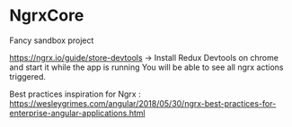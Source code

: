 # NgrxCore
Fancy sandbox project

https://ngrx.io/guide/store-devtools -> Install Redux Devtools on chrome and start it while the app is running
You will be able to see all ngrx actions triggered.

Best practices inspiration for Ngrx : https://wesleygrimes.com/angular/2018/05/30/ngrx-best-practices-for-enterprise-angular-applications.html
